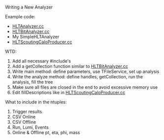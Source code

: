 Writing a New Analyzer

Example code:

 - [HLTAnalyzer.cc](https://github.com/cms-sw/cmssw/blob/CMSSW_8_1_X/HLTrigger/HLTanalyzers/src/HLTAnalyzer.cc/ "HLT Analyzer")
 - [HLTBitAnalyzer.cc](https://github.com/cms-sw/cmssw/blob/CMSSW_8_1_X/HLTrigger/HLTanalyzers/src/HLTBitAnalyzer.cc/ "HLT Bit Analyzer")
 - My SimpleHLTAnalyzer
 - [HLTScoutingCaloProducer.cc](https://cmssdt.cern.ch/SDT/doxygen/CMSSW_8_0_9/doc/html/de/d43/HLTScoutingCaloProducer_8cc_source.html "HLT Scouting Calo Producer")

WTD:

 1. Add all necessary #include's
 2. Add a getCollection function similar to [HLTBitAnalyzer.cc](https://github.com/cms-sw/cmssw/blob/CMSSW_8_1_X/HLTrigger/HLTanalyzers/src/HLTBitAnalyzer.cc/ "HLT Bit Analyzer")
 3. Write main method: define parameters, use TFileService, set up analysis
 4. Write the analyze method: define handles, getCollection, run the analysis, fill the tree
 5. Make sure all files are closed in the end to avoid excessive memory use
 6. Edit fillDescriptions like in [HLTScoutingCaloProducer.cc](https://cmssdt.cern.ch/SDT/doxygen/CMSSW_8_0_9/doc/html/de/d43/HLTScoutingCaloProducer_8cc_source.html "HLT Scouting Calo Producer")
 
What to include in the ntuples:

1. Trigger results
2. CSV Online
3. CSV Offline 
4. Run, Lumi, Events
5. Online & Offline pt, eta, phi, mass
